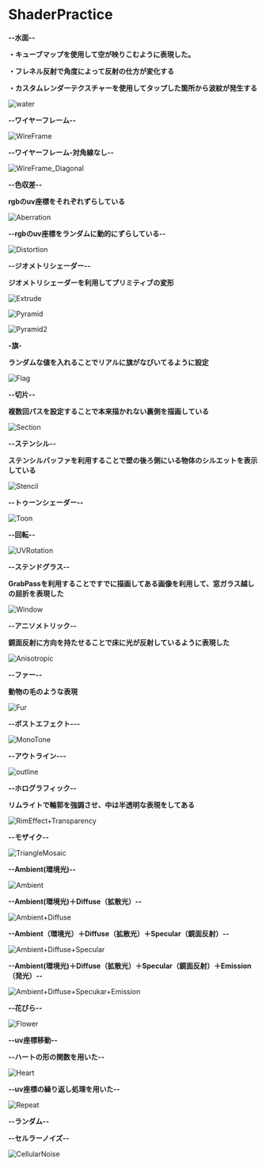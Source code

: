 # ShaderPractice
 **--水面--**
 
 **・キューブマップを使用して空が映りこむように表現した。**
 
 **・フレネル反射で角度によって反射の仕方が変化する**
 
 **・カスタムレンダーテクスチャーを使用してタップした箇所から波紋が発生する**
 
![water](https://user-images.githubusercontent.com/74074598/210936835-061820dc-f6bf-4623-9561-9ea87f1f1797.gif)

**--ワイヤーフレーム--**

![WireFrame](https://user-images.githubusercontent.com/74074598/210950686-2485eea1-a131-47a8-aa3b-b9225df862cd.gif)

**--ワイヤーフレーム-対角線なし--**

![WireFrame_Diagonal](https://user-images.githubusercontent.com/74074598/210950695-fb029c14-c491-4e34-aa8c-d24b9ce68aa5.gif)

**--色収差--**

**rgbのuv座標をそれぞれずらしている**

![Aberration](https://user-images.githubusercontent.com/74074598/210950697-0884b528-62d5-4a38-89f6-94ffad954fc5.gif)

**--rgbのuv座標をランダムに動的にずらしている--**

![Distortion](https://user-images.githubusercontent.com/74074598/212239796-644b65fe-e762-47d3-aaf1-0ea9f28cf7be.gif)

**--ジオメトリシェーダー--**

**ジオメトリシェーダーを利用してプリミティブの変形**

![Extrude](https://user-images.githubusercontent.com/74074598/210950718-fc622f3d-74e0-4087-b2c9-c36f3d5f2abd.gif)

![Pyramid](https://user-images.githubusercontent.com/74074598/210950758-e1daef44-ffd2-4076-a1e4-aa714604c9d6.gif)

![Pyramid2](https://user-images.githubusercontent.com/74074598/210950768-8110631d-efe3-44ee-ad42-f29d53fab577.gif)

**-旗-**

**ランダムな値を入れることでリアルに旗がなびいてるように設定**

![Flag](https://user-images.githubusercontent.com/74074598/210950734-6231a12b-c6fb-4087-af62-c294772ac1d5.gif)

**--切片--**

**複数回パスを設定することで本来描かれない裏側を描画している**

![Section](https://user-images.githubusercontent.com/74074598/210950775-04f17d76-0d12-4ea4-9e5e-bd1d4aa16ff3.gif)

**--ステンシル--**

**ステンシルバッファを利用することで壁の後ろ側にいる物体のシルエットを表示している**

![Stencil](https://user-images.githubusercontent.com/74074598/210950780-267e6310-5d8c-4210-9175-d45112bb9c3f.gif)

**--トゥーンシェーダー--**

![Toon](https://user-images.githubusercontent.com/74074598/210950781-0095afa9-e6d8-4664-912a-d120a47e72c7.gif)

**--回転--**

![UVRotation](https://user-images.githubusercontent.com/74074598/210950784-5eb78df9-fadf-46f7-9252-8e5eab67b7b4.gif)

**--ステンドグラス--**

**GrabPassを利用することですでに描画してある画像を利用して、窓ガラス越しの屈折を表現した**

![Window](https://user-images.githubusercontent.com/74074598/210950812-951fd2d2-cb93-4944-9719-749b9267ffbf.gif)

**--アニソメトリック--**

**鏡面反射に方向を持たせることで床に光が反射しているように表現した**

![Anisotropic](https://user-images.githubusercontent.com/74074598/210951296-cef213ad-c209-4f54-91fd-3661ef9cdf37.png)

**--ファー--**

**動物の毛のような表現**

![Fur](https://user-images.githubusercontent.com/74074598/210951299-3cb1b549-ef69-4ccc-ab8a-79cb88ac9f90.png)

**--ポストエフェクト---**


![MonoTone](https://user-images.githubusercontent.com/74074598/210951303-9727b58c-a705-4a5c-8e54-a563daecdb10.png)

**--アウトライン---**

![outline](https://user-images.githubusercontent.com/74074598/210951306-85ed28fc-e7ae-4f10-9ffd-71eb27240d8e.png)

**--ホログラフィック--**

**リムライトで輪郭を強調させ、中は半透明な表現をしてある**

![RimEffect+Transparency](https://user-images.githubusercontent.com/74074598/210951309-4fa598c8-ef69-42fd-a3d0-c1eac5f17c47.png)

**--モザイク--**

![TriangleMosaic](https://user-images.githubusercontent.com/74074598/210951311-d9a9cfd8-2357-4abb-9b3e-6afdaabf2813.png)

**--Ambient(環境光)--**

![Ambient](https://user-images.githubusercontent.com/74074598/210951313-7bd8b83a-2f94-4359-96f9-8054941618b2.png)

**--Ambient(環境光)＋Diffuse（拡散光）--**

![Ambient+Diffuse](https://user-images.githubusercontent.com/74074598/210951315-91da723a-156e-4be2-81d9-1081f18e2bf7.png)

**--Ambient（環境光）＋Diffuse（拡散光）＋Specular（鏡面反射）--**

![Ambient+Diffuse+Specular](https://user-images.githubusercontent.com/74074598/210951319-80b80902-4e34-4984-a0aa-05c2f1ef9d3d.png)

**--Ambient(環境光)＋Diffuse（拡散光）＋Specular（鏡面反射）＋Emission（発光）--**

![Ambient+Diffuse+Specukar+Emission](https://user-images.githubusercontent.com/74074598/210951317-92f15e11-869d-4c1e-9d38-918ead87663e.png)

**--花びら--**

![Flower](https://user-images.githubusercontent.com/74074598/212239736-9a28ee06-ca72-4ae4-904b-e9d4a949596c.png)


**--uv座標移動--**

**--ハートの形の関数を用いた--**

![Heart](https://user-images.githubusercontent.com/74074598/212239798-0ce94cbd-a047-4c47-b531-ba6865defe3d.gif)

**--uv座標の繰り返し処理を用いた--**

![Repeat](https://user-images.githubusercontent.com/74074598/212239803-8557efaf-be75-4db9-a591-30680f9d7413.gif)

**--ランダム--**

**--セルラーノイズ--**

![CellularNoise](https://user-images.githubusercontent.com/74074598/212239810-1e01b59c-c080-4b19-bba4-e12c3068e877.gif)
